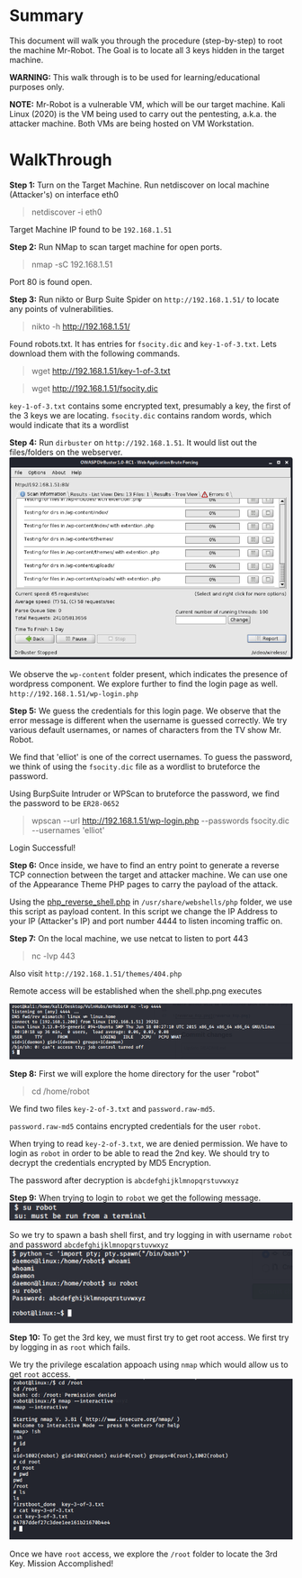 # Summary
This document will walk you through the procedure (step-by-step) to root the machine Mr-Robot.
The Goal is to locate all 3 keys hidden in the target machine.

**WARNING:** This walk through is to be used for learning/educational purposes only.

**NOTE:**
Mr-Robot is a vulnerable VM, which will be our target machine.
Kali Linux (2020) is the VM being used to carry out the pentesting, a.k.a. the attacker machine.
Both VMs are being hosted on VM Workstation.

# WalkThrough

**Step 1:**
Turn on the Target Machine. Run netdiscover on local machine (Attacker's) on interface eth0
> netdiscover -i eth0

Target Machine IP found to be `192.168.1.51`

**Step 2:**
Run NMap to scan target machine for open ports. 
> nmap -sC 192.168.1.51

Port 80 is found open.

**Step 3:**
Run nikto or Burp Suite Spider on `http://192.168.1.51/` to locate any points of vulnerabilities.
> nikto -h http://192.168.1.51/

Found robots.txt. It has entries for `fsocity.dic` and `key-1-of-3.txt`. Lets download them with the following commands.
> wget http://192.168.1.51/key-1-of-3.txt

> wget http://192.168.1.51/fsocity.dic

`key-1-of-3.txt` contains some encrypted text, presumably a key, the first of the 3 keys we are locating.
`fsocity.dic` contains random words, which would indicate that its a wordlist

**Step 4:**
Run `dirbuster` on `http://192.168.1.51`. It would list out the files/folders on the webserver. 
![dirbuster_output.png](dirbuster_output.png)

We observe the `wp-content` folder present, which indicates the presence of wordpress component. We explore further to find the login page as well. `http://192.168.1.51/wp-login.php`

**Step 5:**
We guess the credentials for this login page. We observe that the error message is different when the username is guessed correctly. We try various default usernames, or names of characters from the TV show Mr. Robot.

We find that 'elliot' is one of the correct usernames. To guess the password, we think of using the `fsocity.dic` file as a wordlist to bruteforce the password.

Using BurpSuite Intruder or WPScan to bruteforce the password, we find the password to be `ER28-0652`
> wpscan --url http://192.168.1.51/wp-login.php --passwords fsocity.dic --usernames 'elliot'

Login Successful!

**Step 6:**
Once inside, we have to find an entry point to generate a reverse TCP connection between the target and attacker machine. We can use one of the Appearance Theme PHP pages to carry the payload of the attack.

Using the [php_reverse_shell.php](php_reverse_shell.php) in `/usr/share/webshells/php` folder, we use this script as payload content. In this script we change the IP Address to your IP (Attacker's IP) and port number 4444 to listen incoming traffic on.

**Step 7:**
On the local machine, we use netcat to listen to port 443
> nc -lvp 443

Also visit `http://192.168.1.51/themes/404.php`

Remote access will be established when the shell.php.png executes

![reverse_tcp.png](reverse_tcp.png)

**Step 8:**
First we will explore the home directory for the user "robot"
> cd /home/robot

We find two files `key-2-of-3.txt` and `password.raw-md5`. 

`password.raw-md5` contains encrypted credentials for the user `robot`.

When trying to read `key-2-of-3.txt`, we are denied permission. We have to login as `robot` in order to be able to read the 2nd key. We should try to decrypt the credentials encrypted by MD5 Encryption.

The password after decryption is `abcdefghijklmnopqrstuvwxyz`

**Step 9:**
When trying to login to `robot` we get the following message.
![robot_access1.png](robot_access1.png)

So we try to spawn a bash shell first, and try logging in with username `robot` and password `abcdefghijklmnopqrstuvwxyz`
![robot_access2.png](robot_access2.png)

**Step 10:**
To get the 3rd key, we must first try to get root access. We first try by logging in as `root` which fails.

We try the privilege escalation appoach using `nmap` which would allow us to get `root` access.
![root_access.png](root_access.png)

Once we have `root` access, we explore the `/root` folder to locate the 3rd Key.
Mission Accomplished!

